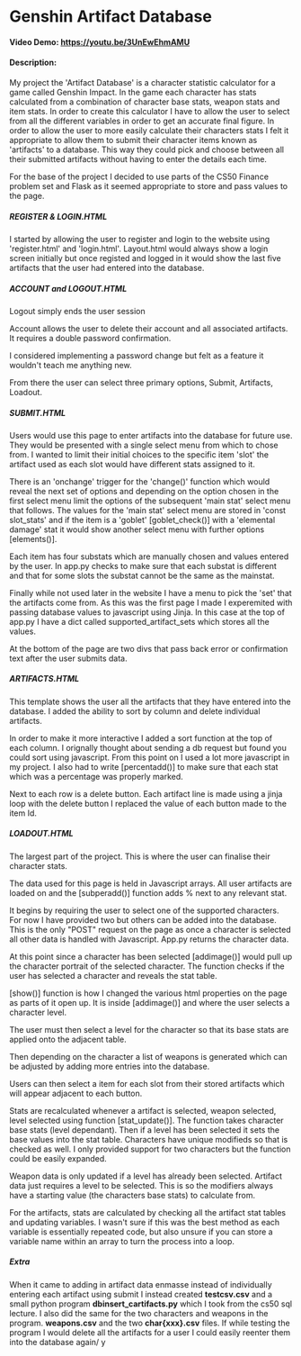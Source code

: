 # Genshin Artifact Database

#### Video Demo:  https://youtu.be/3UnEwEhmAMU

#### Description:

My project the 'Artifact Database' is a character statistic calculator for a game called Genshin Impact. In the game each character has stats calculated from a combination of character base stats, weapon stats and item stats. In order to create this calculator I have to allow the user to select from all the different variables in order to get an accurate final figure. In order to allow the user to more easily calculate their characters stats I felt it appropriate to allow them to submit their character items known as 'artifacts' to a database. This way they could pick and choose between all their submitted artifacts without having to enter the details each time.

For the base of the project I decided to use parts of the CS50 Finance problem set and Flask as it seemed appropriate to store and pass values to the page.

##### REGISTER & LOGIN.HTML

I started by allowing the user to register and login to the website using 'register.html' and 'login.html'.
Layout.html would always show a login screen initially but once registed and logged in it would show the last five artifacts that the user had entered into the database.


##### ACCOUNT and LOGOUT.HTML

Logout simply ends the user session

Account allows the user to delete their account and all associated artifacts. It requires a double password confirmation.

I considered implementing a password change but felt as a feature it wouldn't teach me anything new.

From there the user can select three primary options, Submit, Artifacts, Loadout.

##### SUBMIT.HTML

Users would use this page to enter artifacts into the database for future use. They would be presented with a single select menu from which to chose from. I wanted to limit their initial choices to the specific item 'slot' the artifact used as each slot would have different stats assigned to it.

There is an 'onchange' trigger for the 'change()' function which would reveal the next set of options and depending on the option chosen in the first select menu limit the options of the subsequent 'main stat' select menu that follows. The values for the 'main stat' select menu are stored in 'const slot_stats' and if the item is a 'goblet' [goblet_check()] with a 'elemental damage' stat it would show another select menu with further options [elements()].

Each item has four substats which are manually chosen and values entered by the user. In app.py checks to make sure that each substat is different and that for some slots the substat cannot be the same as the mainstat.

Finally while not used later in the website I have a menu to pick the 'set' that the artifacts come from. As this was the first page I made I experemited with passing database values to javascript using Jinja. In this case at the top of app.py I have a dict called supported_artifact_sets which stores all the values.

At the bottom of the page are two divs that pass back error or confirmation text after the user submits data.


##### ARTIFACTS.HTML

This template shows the user all the artifacts that they have entered into the database. I added the ability to sort by column and delete individual artifacts.

In order to make it more interactive I added a sort function at the top of each column. I orignally thought about sending a db request but found you could sort using javascript. From this point on I used a lot more javascript in my project. I also had to write [percentadd()] to make sure that each stat which was a percentage was properly marked.

Next to each row is a delete button. Each artifact line is made using a jinja loop with the delete button I replaced the value of each button made to the item Id.

##### LOADOUT.HTML

The largest part of the project. This is where the user can finalise their character stats.

The data used for this page is held in Javascript arrays. All user artifacts are loaded on and the [subperadd()] function adds % next to any relevant stat.

It begins by requiring the user to select one of the supported characters. For now I have provided two but others can be added into the database. This is the only "POST" request on the page as once a character is selected all other data is handled with Javascript. App.py returns the character data.

At this point since a character has been selected [addimage()] would pull up the character portrait of the selected character. The function checks if the user has selected a character and reveals the stat table.

[show()] function is how I changed the various html properties on the page as parts of it open up. It is inside [addimage()] and where the user selects a character level.

 The user must then select a level for the character so that its base stats are applied onto the adjacent table.

Then depending on the character a list of weapons is generated which can be adjusted by adding more entries into the database.

Users can then select a item for each slot from their stored artifacts which will appear adjacent to each button.

Stats are recalculated whenever a artifact is selected, weapon selected, level selected using function [stat_update()]. The function takes character base stats (level dependant). Then if a level has been selected it sets the base values into the stat table. Characters have unique modifieds so that is checked as well. I only provided support for two characters but the function could be easily expanded.

Weapon data is only updated if a level has already been selected. Artifact data just requires a level to be selected. This is so the modifiers always have a starting value (the characters base stats) to calculate from.

For the artifacts, stats are calculated by checking all the artifact stat tables and updating variables. I wasn't sure if this was the best method as each variable is essentially repeated code, but also unsure if you can store a variable name within an array to turn the process into a loop.

##### Extra

When it came to adding in artifact data enmasse instead of individually entering each artifact using submit I instead created **testcsv.csv** and a small python program **dbinsert_cartifacts.py** which I took from the cs50 sql lecture.
I also did the same for the two characters and weapons in the program. **weapons.csv** and the two **char{xxx}.csv** files.
If while testing the program I would delete all the artifacts for a user I could easily reenter them into the database again/ y
